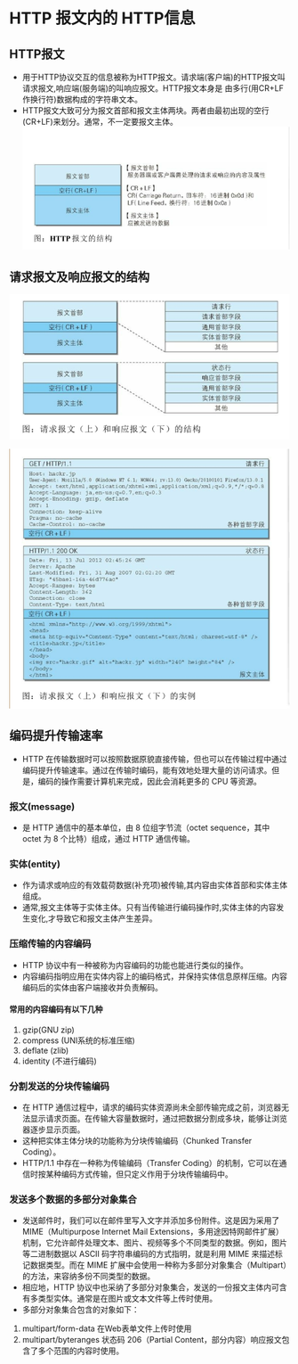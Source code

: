 # HTTP 报文内的 HTTP信息
## HTTP报文
* 用于HTTP协议交互的信息被称为HTTP报文。请求端(客户端)的HTTP报文叫请求报文,响应端(服务端)的叫响应报文。HTTP报文本身是
由多行(用CR+LF作换行符)数据构成的字符串文本。
* HTTP报文大致可分为报文首部和报文主体两块。两者由最初出现的空行(CR+LF)来划分。通常，不一定要报文主体。
![](https://raw.githubusercontent.com/1391020381/Web-Foundation/master/articles/HTTP%E3%80%81TCP%E3%80%81IP/img/HTTP%E6%8A%A5%E6%96%87%E7%BB%93%E6%9E%84.png)
## 请求报文及响应报文的结构
![](https://raw.githubusercontent.com/1391020381/Web-Foundation/master/articles/HTTP%E3%80%81TCP%E3%80%81IP/img/%E8%AF%B7%E6%B1%82%E6%8A%A5%E6%96%87%E5%8F%8A%E5%93%8D%E5%BA%94%E6%8A%A5%E6%96%87%E7%9A%84%E7%BB%93%E6%9E%84.png)

![](https://raw.githubusercontent.com/1391020381/Web-Foundation/master/articles/HTTP、TCP、IP/img/请求报文（上）和响应报文（下）的实例.png)

## 编码提升传输速率
* HTTP 在传输数据时可以按照数据原貌直接传输，但也可以在传输过程中通过编码提升传输速率。通过在传输时编码，能有效地处理大量的访问请求。但是，编码的操作需要计算机来完成，因此会消耗更多的 CPU 等资源。
### 报文(message)
* 是 HTTP 通信中的基本单位，由 8 位组字节流（octet sequence，其中 octet 为 8 个比特）组成，通过 HTTP 通信传输。
### 实体(entity)
* 作为请求或响应的有效载荷数据(补充项)被传输,其内容由实体首部和实体主体组成。
* 通常,报文主体等于实体主体。只有当传输进行编码操作时,实体主体的内容发生变化,才导致它和报文主体产生差异。
### 压缩传输的内容编码
* HTTP 协议中有一种被称为内容编码的功能也能进行类似的操作。
* 内容编码指明应用在实体内容上的编码格式，并保持实体信息原样压缩。内容编码后的实体由客户端接收并负责解码。
#### 常用的内容编码有以下几种
1. gzip(GNU zip)
2. compress (UNI系统的标准压缩)
3. deflate (zlib)
4. identity (不进行编码)
### 分割发送的分块传输编码
* 在 HTTP 通信过程中，请求的编码实体资源尚未全部传输完成之前，浏览器无法显示请求页面。在传输大容量数据时，通过把数据分割成多块，能够让浏览器逐步显示页面。
* 这种把实体主体分块的功能称为分块传输编码（Chunked Transfer
  Coding）。
* HTTP/1.1 中存在一种称为传输编码（Transfer Coding）的机制，它可以在通信时按某种编码方式传输，但只定义作用于分块传输编码中。
### 发送多个数据的多部分对象集合
* 发送邮件时，我们可以在邮件里写入文字并添加多份附件。这是因为采用了 MIME（Multipurpose Internet Mail Extensions，多用途因特网邮件扩展）机制，它允许邮件处理文本、图片、视频等多个不同类型的数据。例如，图片等二进制数据以 ASCII 码字符串编码的方式指明，就是利用 MIME 来描述标记数据类型。而在 MIME 扩展中会使用一种称为多部分对象集合（Multipart）的方法，来容纳多份不同类型的数据。
* 相应地，HTTP 协议中也采纳了多部分对象集合，发送的一份报文主体内可含有多类型实体。通常是在图片或文本文件等上传时使用。
* 多部分对象集合包含的对象如下：
1. multipart/form-data   在Web表单文件上传时使用
2. multipart/byteranges   状态码 206（Partial Content，部分内容）响应报文包含了多个范围的内容时使用。
